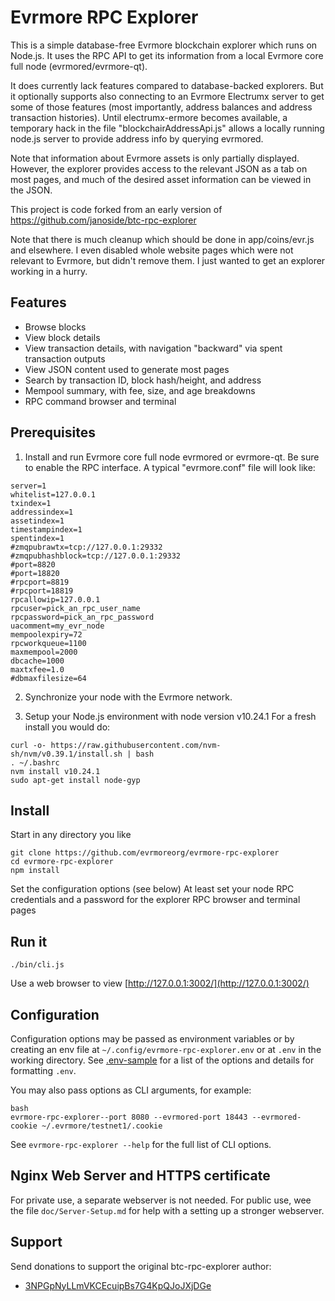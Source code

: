 # Evrmore RPC Explorer


This is a simple database-free Evrmore blockchain explorer which runs on Node.js. It uses the RPC API to get its information from a local Evrmore core full node (evrmored/evrmore-qt).

It does currently lack features compared to database-backed explorers. But it optionally supports also connecting to an Evrmore Electrumx server to get some of those features (most importantly, address balances and address transaction histories). Until electrumx-ermore becomes available, a
temporary hack in the file "blockchairAddressApi.js" allows a locally running node.js server to provide address info by querying evrmored.

Note that information about Evrmore assets is only partially displayed. However, the explorer provides access to the relevant JSON as a tab on most pages, and much of the desired asset information can be viewed in the JSON.

This project is code forked from an early version of https://github.com/janoside/btc-rpc-explorer

Note that there is much cleanup which should be done in app/coins/evr.js and elsewhere. I even disabled whole website pages which were not relevant to Evrmore, but didn't remove them. I just wanted to get an explorer working in a hurry.

## Features

* Browse blocks
* View block details
* View transaction details, with navigation "backward" via spent transaction outputs
* View JSON content used to generate most pages
* Search by transaction ID, block hash/height, and address
* Mempool summary, with fee, size, and age breakdowns
* RPC command browser and terminal

## Prerequisites

1. Install and run Evrmore core full node evrmored or evrmore-qt. Be sure to enable the RPC interface. A typical "evrmore.conf" file will look like:
``` 
server=1
whitelist=127.0.0.1
txindex=1
addressindex=1
assetindex=1
timestampindex=1
spentindex=1
#zmqpubrawtx=tcp://127.0.0.1:29332
#zmqpubhashblock=tcp://127.0.0.1:29332
#port=8820
#port=18820
#rpcport=8819
#rpcport=18819
rpcallowip=127.0.0.1
rpcuser=pick_an_rpc_user_name
rpcpassword=pick_an_rpc_password
uacomment=my_evr_node
mempoolexpiry=72
rpcworkqueue=1100
maxmempool=2000
dbcache=1000
maxtxfee=1.0
#dbmaxfilesize=64
```

2. Synchronize your node with the Evrmore network.

3. Setup your Node.js environment with node version v10.24.1
   For a fresh install you would do:

``` 
curl -o- https://raw.githubusercontent.com/nvm-sh/nvm/v0.39.1/install.sh | bash
. ~/.bashrc
nvm install v10.24.1
sudo apt-get install node-gyp
```

## Install

Start in any directory you like

``` 
git clone https://github.com/evrmoreorg/evrmore-rpc-explorer
cd evrmore-rpc-explorer
npm install
```

Set the configuration options (see below)
At least set your node RPC credentials and a password for the explorer RPC browser and terminal pages

## Run it

``` 
./bin/cli.js
```

Use a web browser to view [http://127.0.0.1:3002/](http://127.0.0.1:3002/) 


## Configuration

Configuration options may be passed as environment variables
or by creating an env file at `~/.config/evrmore-rpc-explorer.env`
or at `.env` in the working directory.
See [.env-sample](.env-sample) for a list of the options and details for formatting `.env`.

You may also pass options as CLI arguments, for example:

``` 
bash
evrmore-rpc-explorer--port 8080 --evrmored-port 18443 --evrmored-cookie ~/.evrmore/testnet1/.cookie
```

See `evrmore-rpc-explorer --help` for the full list of CLI options.

## Nginx Web Server and HTTPS certificate

For private use, a separate webserver is not needed.
For public use, wee the file `doc/Server-Setup.md` for help with a setting up a stronger webserver.


## Support

Send donations to support the original btc-rpc-explorer author:

* [3NPGpNyLLmVKCEcuipBs7G4KpQJoJXjDGe](bitcoin:3NPGpNyLLmVKCEcuipBs7G4KpQJoJXjDGe)

